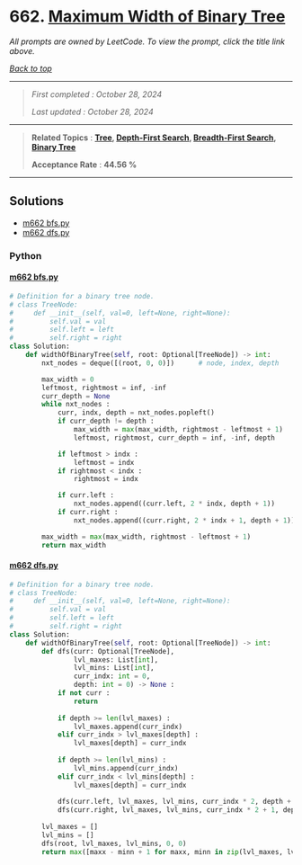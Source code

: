 # 662. [Maximum Width of Binary Tree](<https://leetcode.com/problems/maximum-width-of-binary-tree>)

*All prompts are owned by LeetCode. To view the prompt, click the title link above.*

*[Back to top](<../README.md>)*

------

> *First completed : October 28, 2024*
>
> *Last updated : October 28, 2024*

------

> **Related Topics** : **[Tree](<by_topic/Tree.md>), [Depth-First Search](<by_topic/Depth-First Search.md>), [Breadth-First Search](<by_topic/Breadth-First Search.md>), [Binary Tree](<by_topic/Binary Tree.md>)**
>
> **Acceptance Rate** : **44.56 %**

------

## Solutions

- [m662 bfs.py](<../my-submissions/m662 bfs.py>)
- [m662 dfs.py](<../my-submissions/m662 dfs.py>)
### Python
#### [m662 bfs.py](<../my-submissions/m662 bfs.py>)
```Python
# Definition for a binary tree node.
# class TreeNode:
#     def __init__(self, val=0, left=None, right=None):
#         self.val = val
#         self.left = left
#         self.right = right
class Solution:
    def widthOfBinaryTree(self, root: Optional[TreeNode]) -> int:
        nxt_nodes = deque([(root, 0, 0)])      # node, index, depth

        max_width = 0
        leftmost, rightmost = inf, -inf
        curr_depth = None
        while nxt_nodes :
            curr, indx, depth = nxt_nodes.popleft()
            if curr_depth != depth :
                max_width = max(max_width, rightmost - leftmost + 1)
                leftmost, rightmost, curr_depth = inf, -inf, depth

            if leftmost > indx :
                leftmost = indx
            if rightmost < indx :
                rightmost = indx

            if curr.left :
                nxt_nodes.append((curr.left, 2 * indx, depth + 1))
            if curr.right :
                nxt_nodes.append((curr.right, 2 * indx + 1, depth + 1))

        max_width = max(max_width, rightmost - leftmost + 1)
        return max_width

```

#### [m662 dfs.py](<../my-submissions/m662 dfs.py>)
```Python
# Definition for a binary tree node.
# class TreeNode:
#     def __init__(self, val=0, left=None, right=None):
#         self.val = val
#         self.left = left
#         self.right = right
class Solution:
    def widthOfBinaryTree(self, root: Optional[TreeNode]) -> int:
        def dfs(curr: Optional[TreeNode],
                lvl_maxes: List[int],
                lvl_mins: List[int],
                curr_indx: int = 0,
                depth: int = 0) -> None :
            if not curr :
                return
            
            if depth >= len(lvl_maxes) :
                lvl_maxes.append(curr_indx)
            elif curr_indx > lvl_maxes[depth] :
                lvl_maxes[depth] = curr_indx
            
            if depth >= len(lvl_mins) :
                lvl_mins.append(curr_indx)
            elif curr_indx < lvl_mins[depth] :
                lvl_maxes[depth] = curr_indx
            
            dfs(curr.left, lvl_maxes, lvl_mins, curr_indx * 2, depth + 1)
            dfs(curr.right, lvl_maxes, lvl_mins, curr_indx * 2 + 1, depth + 1)
        
        lvl_maxes = []
        lvl_mins = []
        dfs(root, lvl_maxes, lvl_mins, 0, 0)
        return max([maxx - minn + 1 for maxx, minn in zip(lvl_maxes, lvl_mins)])

```


